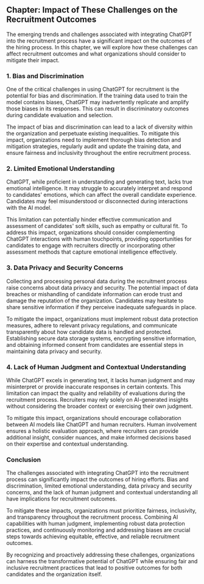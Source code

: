 Chapter: Impact of These Challenges on the Recruitment Outcomes
---------------------------------------------------------------

The emerging trends and challenges associated with integrating ChatGPT into the recruitment process have a significant impact on the outcomes of the hiring process. In this chapter, we will explore how these challenges can affect recruitment outcomes and what organizations should consider to mitigate their impact.

### 1. Bias and Discrimination

One of the critical challenges in using ChatGPT for recruitment is the potential for bias and discrimination. If the training data used to train the model contains biases, ChatGPT may inadvertently replicate and amplify those biases in its responses. This can result in discriminatory outcomes during candidate evaluation and selection.

The impact of bias and discrimination can lead to a lack of diversity within the organization and perpetuate existing inequalities. To mitigate this impact, organizations need to implement thorough bias detection and mitigation strategies, regularly audit and update the training data, and ensure fairness and inclusivity throughout the entire recruitment process.

### 2. Limited Emotional Understanding

ChatGPT, while proficient in understanding and generating text, lacks true emotional intelligence. It may struggle to accurately interpret and respond to candidates' emotions, which can affect the overall candidate experience. Candidates may feel misunderstood or disconnected during interactions with the AI model.

This limitation can potentially hinder effective communication and assessment of candidates' soft skills, such as empathy or cultural fit. To address this impact, organizations should consider complementing ChatGPT interactions with human touchpoints, providing opportunities for candidates to engage with recruiters directly or incorporating other assessment methods that capture emotional intelligence effectively.

### 3. Data Privacy and Security Concerns

Collecting and processing personal data during the recruitment process raise concerns about data privacy and security. The potential impact of data breaches or mishandling of candidate information can erode trust and damage the reputation of the organization. Candidates may hesitate to share sensitive information if they perceive inadequate safeguards in place.

To mitigate the impact, organizations must implement robust data protection measures, adhere to relevant privacy regulations, and communicate transparently about how candidate data is handled and protected. Establishing secure data storage systems, encrypting sensitive information, and obtaining informed consent from candidates are essential steps in maintaining data privacy and security.

### 4. Lack of Human Judgment and Contextual Understanding

While ChatGPT excels in generating text, it lacks human judgment and may misinterpret or provide inaccurate responses in certain contexts. This limitation can impact the quality and reliability of evaluations during the recruitment process. Recruiters may rely solely on AI-generated insights without considering the broader context or exercising their own judgment.

To mitigate this impact, organizations should encourage collaboration between AI models like ChatGPT and human recruiters. Human involvement ensures a holistic evaluation approach, where recruiters can provide additional insight, consider nuances, and make informed decisions based on their expertise and contextual understanding.

### Conclusion

The challenges associated with integrating ChatGPT into the recruitment process can significantly impact the outcomes of hiring efforts. Bias and discrimination, limited emotional understanding, data privacy and security concerns, and the lack of human judgment and contextual understanding all have implications for recruitment outcomes.

To mitigate these impacts, organizations must prioritize fairness, inclusivity, and transparency throughout the recruitment process. Combining AI capabilities with human judgment, implementing robust data protection practices, and continuously monitoring and addressing biases are crucial steps towards achieving equitable, effective, and reliable recruitment outcomes.

By recognizing and proactively addressing these challenges, organizations can harness the transformative potential of ChatGPT while ensuring fair and inclusive recruitment practices that lead to positive outcomes for both candidates and the organization itself.
